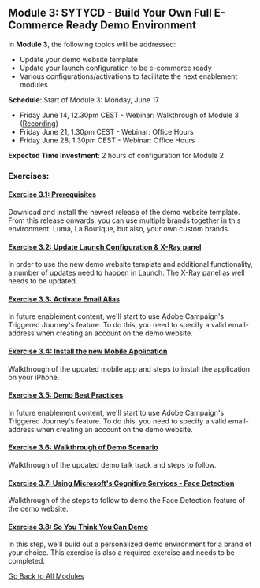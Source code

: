 ## Module 3: SYTYCD - Build Your Own Full E-Commerce Ready Demo Environment

In **Module 3**, the following topics will be addressed:

* Update your demo website template
* Update your launch configuration to be e-commerce ready
* Various configurations/activations to facilitate the next enablement modules

**Schedule**: Start of Module 3: Monday, June 17

  * Friday June 14, 12.30pm CEST - Webinar: Walkthrough of Module 3 ([Recording](https://bluejeans.com/s/lplSF))
  * Friday June 21, 1.30pm CEST - Webinar: Office Hours   
  * Friday June 28, 1.30pm CEST - Webinar: Office Hours 

**Expected Time Investment**: 2 hours of configuration for Module 2 

### Exercises:
#### [Exercise 3.1: Prerequisites](./ex1.md)
Download and install the newest release of the demo website template. From this release onwards, you can use multiple brands together in this environment: Luma, La Boutique, but also, your own custom brands. 

#### [Exercise 3.2: Update Launch Configuration & X-Ray panel](./ex2.md)
In order to use the new demo website template and additional functionality, a number of updates need to happen in Launch. The X-Ray panel as well needs to be updated.

#### [Exercise 3.3: Activate Email Alias](./ex3.md)
In future enablement content, we'll start to use Adobe Campaign's Triggered Journey's feature. To do this, you need to specify a valid email-address when creating an account on the demo website.

#### [Exercise 3.4: Install the new Mobile Application](./ex4.md)
Walkthrough of the updated mobile app and steps to install the application on your iPhone.

#### [Exercise 3.5: Demo Best Practices](./ex5.md)
In future enablement content, we'll start to use Adobe Campaign's Triggered Journey's feature. To do this, you need to specify a valid email-address when creating an account on the demo website.

#### [Exercise 3.6: Walkthrough of Demo Scenario](./ex6.md)
Walkthrough of the updated demo talk track and steps to follow.

#### [Exercise 3.7: Using Microsoft's Cognitive Services - Face Detection](./ex7.md)
Walkthrough of the steps to follow to demo the Face Detection feature of the demo website.

#### [Exercise 3.8: So You Think You Can Demo](./ex8.md)
In this step, we'll build out a personalized demo environment for a brand of your choice. This exercise is also a required exercise and needs to be completed.

[Go Back to All Modules](../README.md)